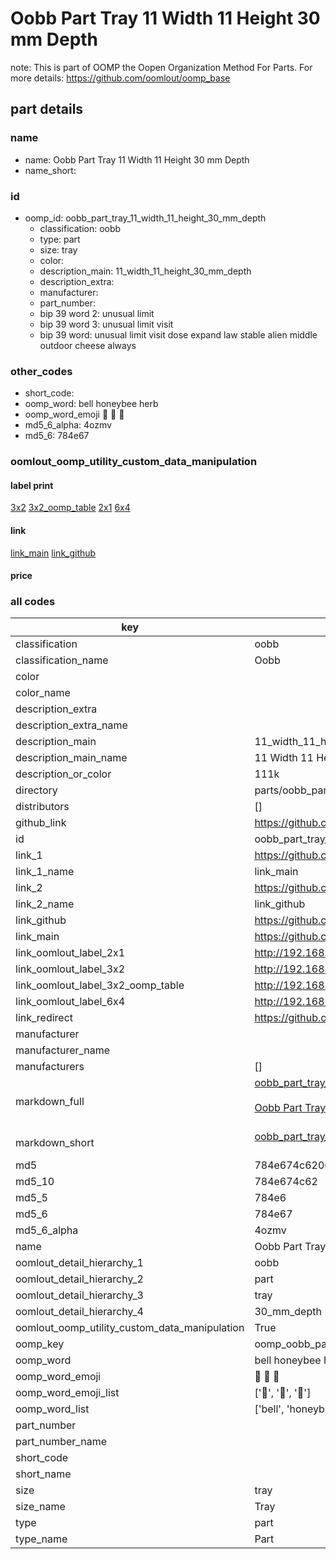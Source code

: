 # Oobb Part Tray 11 Width 11 Height 30 mm Depth  

note: This is part of OOMP the Oopen Organization Method For Parts. For more details: https://github.com/oomlout/oomp_base

##  part details
  







### name
* name: Oobb Part Tray 11 Width 11 Height 30 mm Depth
* name_short: 
### id
* oomp_id: oobb_part_tray_11_width_11_height_30_mm_depth
  * classification: oobb
  * type: part
  * size: tray
  * color: 
  * description_main: 11_width_11_height_30_mm_depth
  * description_extra: 
  * manufacturer: 
  * part_number: 
  * bip 39 word 2: unusual limit
  * bip 39 word 3: unusual limit visit
  * bip 39 word: unusual limit visit dose expand law stable alien middle outdoor cheese always

### other_codes
* short_code: 
* oomp_word: bell honeybee herb
* oomp_word_emoji :bell: :honeybee: :herb:
* md5_6_alpha: 4ozmv
* md5_6: 784e67






### oomlout_oomp_utility_custom_data_manipulation
#### label print
[3x2](http://192.168.1.245:1112/?label=oomp%204ozmv)
[3x2_oomp_table](http://192.168.1.108:1112/?label=oomp%204ozmv)
[2x1](http://192.168.1.242:1112/?label=oomp%204ozmv)
[6x4](http://192.168.1.55:1112/?label=oomp%204ozmv)    

#### link

[link_main](https://github.com/oomlout/oomlout_oomp_version_1_messy/tree/main/parts/oobb_part_tray_11_width_11_height_30_mm_depth) [link_github](https://github.com/oomlout/oomlout_oomp_version_1_messy/tree/main/parts/oobb_part_tray_11_width_11_height_30_mm_depth)                             

#### price







### all codes 
| key | value |  
| --- | --- |  
| classification | oobb |  
| classification_name | Oobb |  
| color |  |  
| color_name |  |  
| description_extra |  |  
| description_extra_name |  |  
| description_main | 11_width_11_height_30_mm_depth |  
| description_main_name | 11 Width 11 Height 30 mm Depth |  
| description_or_color | 111k |  
| directory | parts/oobb_part_tray_11_width_11_height_30_mm_depth |  
| distributors | [] |  
| github_link | https://github.com/oomlout/oomlout_oomp_part_src/tree/main/parts/oobb_part_tray_11_width_11_height_30_mm_depth |  
| id | oobb_part_tray_11_width_11_height_30_mm_depth |  
| link_1 | https://github.com/oomlout/oomlout_oomp_version_1_messy/tree/main/parts/oobb_part_tray_11_width_11_height_30_mm_depth |  
| link_1_name | link_main |  
| link_2 | https://github.com/oomlout/oomlout_oomp_version_1_messy/tree/main/parts/oobb_part_tray_11_width_11_height_30_mm_depth |  
| link_2_name | link_github |  
| link_github | https://github.com/oomlout/oomlout_oomp_version_1_messy/tree/main/parts/oobb_part_tray_11_width_11_height_30_mm_depth |  
| link_main | https://github.com/oomlout/oomlout_oomp_version_1_messy/tree/main/parts/oobb_part_tray_11_width_11_height_30_mm_depth |  
| link_oomlout_label_2x1 | http://192.168.1.242:1112/?label=oomp%204ozmv |  
| link_oomlout_label_3x2 | http://192.168.1.245:1112/?label=oomp%204ozmv |  
| link_oomlout_label_3x2_oomp_table | http://192.168.1.108:1112/?label=oomp%204ozmv |  
| link_oomlout_label_6x4 | http://192.168.1.55:1112/?label=oomp%204ozmv |  
| link_redirect | https://github.com/oomlout/oomlout_oomp_version_1_messy/tree/main/parts/oobb_part_tray_11_width_11_height_30_mm_depth |  
| manufacturer |  |  
| manufacturer_name |  |  
| manufacturers | [] |  
| markdown_full | [oobb_part_tray_11_width_11_height_30_mm_depth](none)<br>[](none)<br>[Oobb Part Tray 11 Width 11 Height 30 Mm Depth](none)<br><br> |  
| markdown_short | [oobb_part_tray_11_width_11_height_30_mm_depth](none)<br><br> |  
| md5 | 784e674c62065a79f7a81419e9a07f72 |  
| md5_10 | 784e674c62 |  
| md5_5 | 784e6 |  
| md5_6 | 784e67 |  
| md5_6_alpha | 4ozmv |  
| name | Oobb Part Tray 11 Width 11 Height 30 mm Depth |  
| oomlout_detail_hierarchy_1 | oobb |  
| oomlout_detail_hierarchy_2 | part |  
| oomlout_detail_hierarchy_3 | tray |  
| oomlout_detail_hierarchy_4 | 30_mm_depth |  
| oomlout_oomp_utility_custom_data_manipulation | True |  
| oomp_key | oomp_oobb_part_tray_11_width_11_height_30_mm_depth |  
| oomp_word | bell honeybee herb |  
| oomp_word_emoji | :bell: :honeybee: :herb: |  
| oomp_word_emoji_list | [':bell:', ':honeybee:', ':herb:'] |  
| oomp_word_list | ['bell', 'honeybee', 'herb'] |  
| part_number |  |  
| part_number_name |  |  
| short_code |  |  
| short_name |  |  
| size | tray |  
| size_name | Tray |  
| type | part |  
| type_name | Part |  
